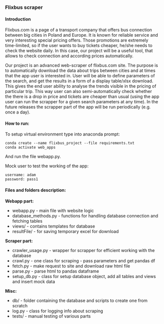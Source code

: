 ### Flixbus scraper

#### Introduction
Flixbus.com is a page of a transport company that offers bus connection between big cities in Poland and Europe. It is known for reliable service and very interesting special pricing offers. Those promotions are extremely time-limited, so if the user wants to buy tickets cheaper, he/she needs to check the website daily. In this case, our project will be a useful tool, that allows to check connection and according prices automatically.

Our project is an advanced web-scraper of flixbus.com site. The purpose is to automatically download the data about trips between cities and at times that the app user is interested in. User will be able to define parameters of the search, and get the results in a form of a display table/xlsx download. This gives the end user ability to analyse the trends visible in the pricing of particular trip. This way user can also semi-automatically check whether the there is a drop in price and tickets are cheaper than usual (using the app user can run the scrapper for a given search parameters at any time). In the future releases the scrapper part of the app will be run periodically (e.g. once a day).

#### How to run:

To setup virtual environment type into anaconda prompt:

```
conda create --name flixbus_project --file requirements.txt
conda activate web_apps
```
And run the file webapp.py.

Mock user to test the working of the app:

```
username: adam
password: pass1
```
#### Files and folders description:

**Webapp part:**

- webapp.py - main file with website logic
- database_methods.py - functions for handling database connection and fetching tables
- views/ - contains templates for database
- resultFile/ - for saving temporary excel for download

**Scraper part:**

- crawler_usage.py - wrapper for scrapper for efficient working with the database
- crawl.py - one class for scraping - pass parameters and get pandas df
- fetch.py - make request to site and download raw html file
- parse.py - parse html to pandas dataframe
- setup_db.py - class for setup database object, add all tables and views and insert mock data 

**Misc:**

- db/ - folder containing the database and scripts to create one from scratch
- log.py - class for logging info about scraping
- tests/ - manual testing of various parts
